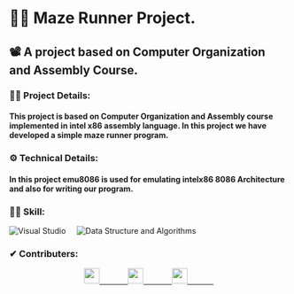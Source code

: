 # 👨‍💻 Maze Runner Project.
## 📽 A project based on Computer Organization and Assembly Course.

### 🕵️‍♂️ Project Details:
####  This project is based on Computer Organization and Assembly course implemented in intel x86 assembly language. In this project we have developed a simple maze runner program.

### ⚙ Technical Details:
#### In this project emu8086 is used for emulating intelx86 8086 Architecture and also for writing our program.

### 🤹‍♂️ Skill:
![Visual Studio](https://img.shields.io/badge/-Assemly%20Language-e1ff00?style=for-the-badge&logo=intel&logoColor=black)&nbsp;&nbsp;&nbsp;&nbsp;
![Data Structure and Algorithms](https://img.shields.io/badge/-emu8086%20MICROPROCESSOR%20EMULATOR-ffb600?&style=for-the-badge&logoColor=white)&nbsp;

### ✔ Contributers:
<p align="center">
  <a href="https://github.com/faraasat">
    <img height="28em" src="https://img.shields.io/badge/Farasat%20Ali-Farasat%20Ali-181717?style=for-the-badge&logo=github"/>&nbsp&nbsp&nbsp&nbsp&nbsp&nbsp&nbsp&nbsp&nbsp&nbsp&nbsp&nbsp
  </a>
  <a href="https://github.com/faraasat">
    <img height="28em" src="https://img.shields.io/badge/Babar%20Ali-Babar%20Ali-181717?style=for-the-badge&logo=github"/>&nbsp&nbsp&nbsp&nbsp&nbsp&nbsp&nbsp&nbsp&nbsp&nbsp&nbsp&nbsp
  </a>
  <a href="https://github.com/faraasat">
    <img height="28em" src="https://img.shields.io/badge/Shafai%20Tahir-Shafai%20Tahir-181717?style=for-the-badge&logo=github"/>&nbsp&nbsp&nbsp&nbsp&nbsp&nbsp&nbsp&nbsp&nbsp&nbsp&nbsp&nbsp
  </a>
</p>
